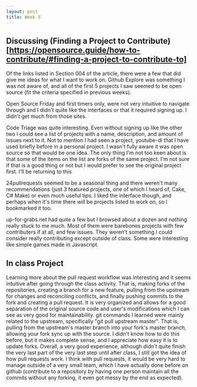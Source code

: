 ```yaml
---
layout: post
title: Week 5
---
```


## Discussing (Finding a Project to Contribute)[https://opensource.guide/how-to-contribute/#finding-a-project-to-contribute-to]

Of the links listed in Section 004 of the article, there were a few that did give me ideas for what I want to work on. Github Explore was something I was not aware of, and all of the first 5 projects I saw seemed to be open source (fit the criteria specified in previous weeks).  

Open Source Friday and first timers only, were not very intuitive to navigate through and I didn't quite like the interfaces or that it required signing up. I didn't get much from those sites.

Code Triage was quite interesting. Even without signing up like the other two I could see a list of projects with a name, description,  and amount of issues next to it. Not to mention I had seen a project, youtube-dl that I have used briefly before in a personal project. I wasn't fully aware it was open source so that would be one idea. The only thing I'm not too keen about is that some of the items on the list are forks of the same project. I'm not sure if that is a good thing or not but I would prefer to see the original project first. I'll be returning to this 

24pullrequests seemed to be a seasonal thing and there weren't many recommendations (just 3 featured projects, one of which I heard of, Cake, C# Make) or even much useful tips. I liked the interface though, and perhaps when it's time there will be projects listed to work on, so I bookmarked it too.

up-for-grabs.net had quite a few but I browsed about a dozen and nothing really stuck to me much. Most of them were barebones projects with few contributers if at all, and few issues. They weren't something I could consider really contributing except outside of class. Some were interesting like simple games made in Javascript.

## In class Project

Learning more about the pull request workflow was interesting and it seems intuitive after going through the class activity. That is, making forks of the repositories, creating a branch for a new feature, pulling from the upstream for changes and reconciling conflicts, and finally pushing commits to the fork and creating a pull request. It is very organized and allows for a good separation of the original source code and user's modifications which I can see as very good for maintainability. git commands I learned were mainly related to the upstream, specifically "git pull upstream master". That is, pulling from the upstream's master branch into your fork's master branch, allowing your fork sync up with the source. I didn't know how to do this before, but it makes complete sense, and I appreciate how easy it is to update forks. Overall, a very good experience, although didn't quite finish the very last part of the very last step until after class, I still got the idea of how pull requests work. I think with pull requests, it would be very hard to manage outside of a very small team, which I have actually done before on github (contribute to a repository by having one person maintain all the commits without any forking, it even got messy by the end as expected).
  


